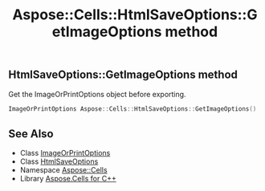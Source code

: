 ﻿---
title: Aspose::Cells::HtmlSaveOptions::GetImageOptions method
linktitle: GetImageOptions
second_title: Aspose.Cells for C++ API Reference
description: 'Aspose::Cells::HtmlSaveOptions::GetImageOptions method. Get the ImageOrPrintOptions object before exporting in C++.'
type: docs
weight: 5400
url: /cpp/aspose.cells/htmlsaveoptions/getimageoptions/
---
## HtmlSaveOptions::GetImageOptions method


Get the ImageOrPrintOptions object before exporting.

```cpp
ImageOrPrintOptions Aspose::Cells::HtmlSaveOptions::GetImageOptions()
```

## See Also

* Class [ImageOrPrintOptions](../../../aspose.cells.rendering/imageorprintoptions/)
* Class [HtmlSaveOptions](../)
* Namespace [Aspose::Cells](../../)
* Library [Aspose.Cells for C++](../../../)
